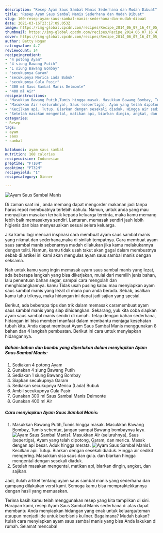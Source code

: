 ```yaml
---
description: "Resep Ayam Saus Sambal Manis Sederhana dan Mudah Dibuat"
title: "Resep Ayam Saus Sambal Manis Sederhana dan Mudah Dibuat"
slug: 160-resep-ayam-saus-sambal-manis-sederhana-dan-mudah-dibuat
date: 2021-03-16T23:17:09.053Z
image: https://img-global.cpcdn.com/recipes/Recipe_2014_06_07_16_47_05_551_4b1e44_original_20131222_030607/680x482cq70/ayam-saus-sambal-manis-foto-resep-utama.jpg
thumbnail: https://img-global.cpcdn.com/recipes/Recipe_2014_06_07_16_47_05_551_4b1e44_original_20131222_030607/680x482cq70/ayam-saus-sambal-manis-foto-resep-utama.jpg
cover: https://img-global.cpcdn.com/recipes/Recipe_2014_06_07_16_47_05_551_4b1e44_original_20131222_030607/680x482cq70/ayam-saus-sambal-manis-foto-resep-utama.jpg
author: Betty Hogan
ratingvalue: 4.7
reviewcount: 14
recipeingredient:
- "4 potong Ayam"
- "4 siung Bawang Putih"
- "1 siung Bawang Bombay"
- "secukupnya Garam"
- "secukupnya Merica Lada Bubuk"
- "secukupnya Gula Pasir"
- "300 ml Saus Sambal Manis Delmonte"
- "400 ml Air"
recipeinstructions:
- "Masukkan Bawang Putih,Tumis hingga masak. Masukkan Bawang Bombay, Tumis sebentar, jangan sampai Bawang bombaynya layu."
- "Masukkan Air (seluruhnya), Saus (sepertiga), Ayam yang telah dipotong, Garam, dan merica. Masak dengan api besar. Aduk hingga merata."
- "Kecilkan api. Tutup. Biarkan dengan sesekali diaduk. Hingga air sedikit mengering. Masukkan sisa saus dan gula. dan biarkan hingga mengental dengan sesekali diaduk."
- "Setelah masakan mengental, matikan api, biarkan dingin, angkat, dan sajikan."
categories:
- Resep
tags:
- ayam
- saus
- sambal

katakunci: ayam saus sambal 
nutrition: 168 calories
recipecuisine: Indonesian
preptime: "PT10M"
cooktime: "PT32M"
recipeyield: "1"
recipecategory: Dinner

---
```



![Ayam Saus Sambal Manis](https://img-global.cpcdn.com/recipes/Recipe_2014_06_07_16_47_05_551_4b1e44_original_20131222_030607/680x482cq70/ayam-saus-sambal-manis-foto-resep-utama.jpg)

Di zaman  saat ini , anda memang dapat mengorder makanan jadi tanpa harus repot membuatnya terlebih dahulu. Namun, untuk anda yang mau menyajikan masakan terbaik kepada keluarga tercinta, maka kamu memang lebih baik memasaknya sendiri. Lantaran, memasak sendiri jauh lebih higienis dan bisa menyesuaikan sesuai selera keluarga.

Jika kamu lagi mencari inspirasi cara membuat ayam saus sambal manis yang nikmat dan sederhana,maka di sinilah tempatnya. Cara membuat ayam saus sambal manis  sebenarnya mudah dilakukan jika kamu melakukannya dengan teliti. Namun, kamu tidak usah takut akan gagal dalam membuatnya 
sebab di artikel ini kami akan mengulas ayam saus sambal manis dengan seksama.  



Nah untuk kamu yang ingin memasak ayam saus sambal manis yang lezat, ada beberapa langkah yang bisa dikerjakan, mulai dari memilih jenis bahan, lalu penentuan bahan segar, sampai cara mengolah dan menghidangkannya. kamu Tidak usah pusing kalau mau menyiapkan ayam saus sambal manis yang lezat di mana pun anda berada. Sebab, asalkan kamu  tahu triknya, maka hidangan ini dapat jadi sajian yang spesial.

Berikut, ada beberapa tips dan trik dalam memasak caramembuat ayam saus sambal manis yang siap dihidangkan. Sekarang, yuk kita coba siapkan ayam saus sambal manis sendiri di rumah. Tetap dengan bahan sederhana, hidangan ini bisa memberi manfaat dalam membantu menjaga kesehatan tubuh kita. Anda dapat membuat Ayam Saus Sambal Manis menggunakan 8 bahan dan 4 langkah pembuatan. Berikut ini cara untuk menyiapkan hidangannya.

<!--inarticleads1-->

##### Bahan-bahan dan bumbu yang diperlukan dalam menyiapkan Ayam Saus Sambal Manis:

1. Sediakan 4 potong Ayam
1. Gunakan 4 siung Bawang Putih
1. Sediakan 1 siung Bawang Bombay
1. Siapkan secukupnya Garam
1. Sediakan secukupnya Merica (Lada) Bubuk
1. Ambil secukupnya Gula Pasir
1. Gunakan 300 ml Saus Sambal Manis Delmonte
1. Gunakan 400 ml Air




<!--inarticleads2-->

##### Cara menyiapkan Ayam Saus Sambal Manis:

1. Masukkan Bawang Putih,Tumis hingga masak. Masukkan Bawang Bombay, Tumis sebentar, jangan sampai Bawang bombaynya layu.
<img src="https://img-global.cpcdn.com/steps/Step_2014_06_07_17_25_52_449_47d37c_original_20131222_030624/160x128cq70/ayam-saus-sambal-manis-langkah-memasak-1-foto.jpg" alt="Ayam Saus Sambal Manis">1. Masukkan Air (seluruhnya), Saus (sepertiga), Ayam yang telah dipotong, Garam, dan merica. Masak dengan api besar. Aduk hingga merata.
<img src="https://img-global.cpcdn.com/steps/Step_2014_06_07_17_25_52_729_14d539_original_20131222_030631/160x128cq70/ayam-saus-sambal-manis-langkah-memasak-2-foto.jpg" alt="Ayam Saus Sambal Manis">1. Kecilkan api. Tutup. Biarkan dengan sesekali diaduk. Hingga air sedikit mengering. Masukkan sisa saus dan gula. dan biarkan hingga mengental dengan sesekali diaduk.
1. Setelah masakan mengental, matikan api, biarkan dingin, angkat, dan sajikan.




Jadi, itulah artikel tentang  ayam saus sambal manis  yang sederhana dan gampang dilakukan versi kami. Semoga kamu bisa mempraktekkannya dengan hasil yang memuaskan. 

Terima kasih kamu telah menggunakan resep yang kita tampilkan di sini. Harapan kami, resep  Ayam Saus Sambal Manis sederhana di atas dapat membantu Anda menyiapkan hidangan yang enak untuk keluarga/teman ataupun menjadi ide untuk berbisnis kuliner. Bagaimana? Mudah bukan? Itulah cara menyiapkan ayam saus sambal manis yang bisa Anda lakukan di rumah. Selamat mencoba!

